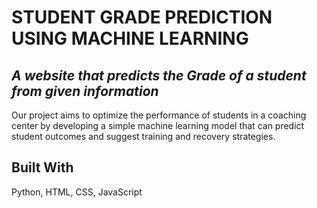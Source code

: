 # STUDENT GRADE PREDICTION USING MACHINE LEARNING

## *A website that predicts the Grade of a student from given information*

Our project aims to optimize the performance of students in a coaching center by developing a simple machine learning model that can predict student outcomes and suggest training and recovery strategies. 
## Built With
Python,
HTML,
CSS,
JavaScript 
